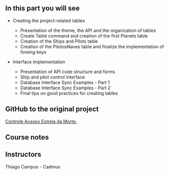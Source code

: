 ## In this part you will see

- Creating the project-related tables
    - Presentation of the theme, the API and the organization of tables
    - Create Table command and creation of the first Planets table
    - Creation of the Ships and Pilots table
    - Creation of the PilotosNaves table and finalize the implementation of foreing keys

- Interface implementation
    - Presentation of API code structure and forms
    - Ship and pilot control interface
    - Database Interface Sync Examples - Part 1
    - Database Interface Sync Examples - Part 2
    - Final tips on good practices for creating tables

## GitHub to the original project

<a href="https://github.com/ThiagoAcam/ControleAcessoEstrelaDaMorte" target=_blank>Controle Acesso Estrela da Morte.</a>

## Course notes

## Instructors
Thiago Campos - Cadmus

